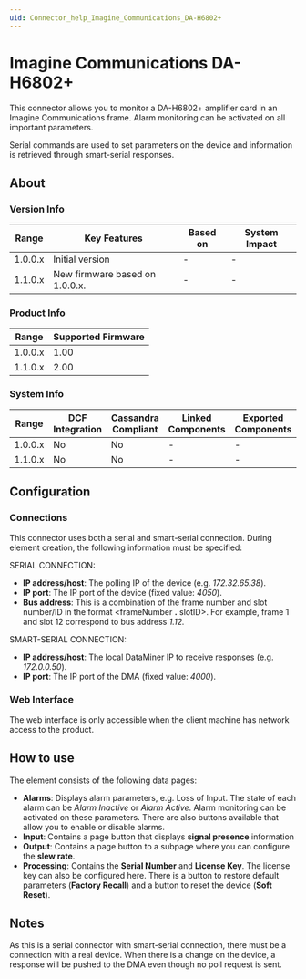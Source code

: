 ```yaml
---
uid: Connector_help_Imagine_Communications_DA-H6802+
---
```


# Imagine Communications DA-H6802+

This connector allows you to monitor a DA-H6802+ amplifier card in an Imagine Communications frame. Alarm monitoring can be activated on all important parameters.

Serial commands are used to set parameters on the device and information is retrieved through smart-serial responses.

## About

### Version Info

| Range     | Key Features                   | Based on     | System Impact     |
|-----------|--------------------------------|--------------|-------------------|
| 1.0.0.x   | Initial version                | -            | -                 |
| 1.1.0.x   | New firmware based on 1.0.0.x. | -            | -                 |

### Product Info

| Range     | Supported Firmware     |
|-----------|------------------------|
| 1.0.0.x   | 1.00                   |
| 1.1.0.x   | 2.00                   |

### System Info

| Range     | DCF Integration     | Cassandra Compliant     | Linked Components     | Exported Components     |
|-----------|---------------------|-------------------------|-----------------------|-------------------------|
| 1.0.0.x   | No                  | No                      | -                     | -                       |
| 1.1.0.x   | No                  | No                      | -                     | -                       |

## Configuration

### Connections

This connector uses both a serial and smart-serial connection. During element creation, the following information must be specified:

SERIAL CONNECTION:

- **IP address/host**: The polling IP of the device (e.g. *172.32.65.38*).
- **IP port**: The IP port of the device (fixed value: *4050*).
- **Bus address**: This is a combination of the frame number and slot number/ID in the format \<frameNumber **.** slotID\>. For example, frame 1 and slot 12 correspond to bus address *1.12.*

SMART-SERIAL CONNECTION:

- **IP address/host**: The local DataMiner IP to receive responses (e.g. *172.0.0.50*).
- **IP port**: The IP port of the DMA (fixed value: *4000*).

### Web Interface

The web interface is only accessible when the client machine has network access to the product.

## How to use

The element consists of the following data pages:

- **Alarms**: Displays alarm parameters, e.g. Loss of Input. The state of each alarm can be *Alarm Inactive* or *Alarm Active*. Alarm monitoring can be activated on these parameters. There are also buttons available that allow you to enable or disable alarms.
- **Input**: Contains a page button that displays **signal presence** information
- **Output**: Contains a page button to a subpage where you can configure the **slew rate**.
- **Processing**: Contains the **Serial Number** and **License Key**. The license key can also be configured here. There is a button to restore default parameters (**Factory Recall**) and a button to reset the device (**Soft Reset**).

## Notes

As this is a serial connector with smart-serial connection, there must be a connection with a real device. When there is a change on the device, a response will be pushed to the DMA even though no poll request is sent.
